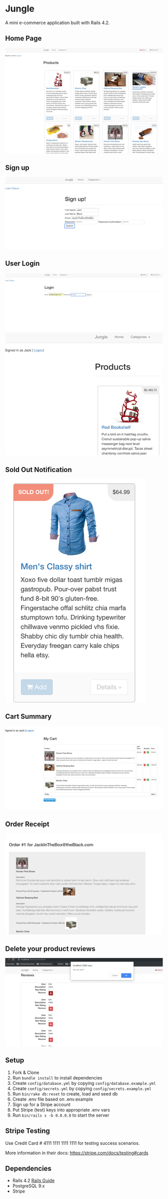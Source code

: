 # Jungle

A mini e-commerce application built with Rails 4.2. 

## Home Page
!["Home Page"](https://github.com/ErikNPeterson/Jungle-App-Ruby-/blob/master/photos/Homepage.png)

## Sign up
!["Sign up"](https://github.com/ErikNPeterson/Jungle-App-Ruby-/blob/master/photos/signup.png)

## User Login
!["Login"](https://github.com/ErikNPeterson/Jungle-App-Ruby-/blob/master/photos/login.png)
!["Login Name Display"](https://github.com/ErikNPeterson/Jungle-App-Ruby-/blob/master/photos/login_name_display.png)

## Sold Out Notification
!["Soldout"](https://github.com/ErikNPeterson/Jungle-App-Ruby-/blob/master/photos/soldout.png)

## Cart Summary
!["Cart Summary"](https://github.com/ErikNPeterson/Jungle-App-Ruby-/blob/master/photos/mycart.png)

## Order Receipt
!["Receipt Page/ Email"](https://github.com/ErikNPeterson/Jungle-App-Ruby-/blob/master/photos/Receipt_page.png)

## Delete your product reviews
!["Delete Review"](https://github.com/ErikNPeterson/Jungle-App-Ruby-/blob/master/photos/Delete_review.png)




## Setup

1. Fork & Clone
2. Run `bundle install` to install dependencies
3. Create `config/database.yml` by copying `config/database.example.yml`
4. Create `config/secrets.yml` by copying `config/secrets.example.yml`
5. Run `bin/rake db:reset` to create, load and seed db
6. Create .env file based on .env.example
7. Sign up for a Stripe account
8. Put Stripe (test) keys into appropriate .env vars
9. Run `bin/rails s -b 0.0.0.0` to start the server

## Stripe Testing

Use Credit Card # 4111 1111 1111 1111 for testing success scenarios.

More information in their docs: <https://stripe.com/docs/testing#cards>

## Dependencies

* Rails 4.2 [Rails Guide](http://guides.rubyonrails.org/v4.2/)
* PostgreSQL 9.x
* Stripe
